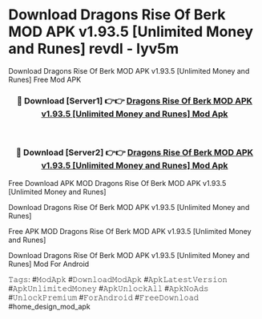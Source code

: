 # Download Dragons Rise Of Berk MOD APK v1.93.5 [Unlimited Money and Runes] revdl - lyv5m
Download Dragons Rise Of Berk MOD APK v1.93.5 [Unlimited Money and Runes] Free Mod APK

<div align="center">
<h3>🔴 Download [Server1] 👉👉 <a href="https://apk-comot.site?title=Dragons_Rise_Of_Berk_MOD_APK_v1.93.5_[Unlimited_Money_and_Runes]">Dragons Rise Of Berk MOD APK v1.93.5 [Unlimited Money and Runes] Mod Apk</a></h3><br>

<h3>🔴 Download [Server2] 👉👉 <a href="https://apk-comot.site?title=Dragons_Rise_Of_Berk_MOD_APK_v1.93.5_[Unlimited_Money_and_Runes]">Dragons Rise Of Berk MOD APK v1.93.5 [Unlimited Money and Runes] Mod Apk</a></h3>
</div>


Free Download APK MOD Dragons Rise Of Berk MOD APK v1.93.5 [Unlimited Money and Runes]

Download Dragons Rise Of Berk MOD APK v1.93.5 [Unlimited Money and Runes] 

Free APK MOD Dragons Rise Of Berk MOD APK v1.93.5 [Unlimited Money and Runes] 

Download Dragons Rise Of Berk MOD APK v1.93.5 [Unlimited Money and Runes] Mod For Android

𝚃𝚊𝚐𝚜: #𝙼𝚘𝚍𝙰𝚙𝚔 #𝙳𝚘𝚠𝚗𝚕𝚘𝚊𝚍𝙼𝚘𝚍𝙰𝚙𝚔 #𝙰𝚙𝚔𝙻𝚊𝚝𝚎𝚜𝚝𝚅𝚎𝚛𝚜𝚒𝚘𝚗 #𝙰𝚙𝚔𝚄𝚗𝚕𝚒𝚖𝚒𝚝𝚎𝚍𝙼𝚘𝚗𝚎𝚢 #𝙰𝚙𝚔𝚄𝚗𝚕𝚘𝚌𝚔𝙰𝚕𝚕 #𝙰𝚙𝚔𝙽𝚘𝙰𝚍𝚜 #𝚄𝚗𝚕𝚘𝚌𝚔𝙿𝚛𝚎𝚖𝚒𝚞𝚖 #𝙵𝚘𝚛𝙰𝚗𝚍𝚛𝚘𝚒𝚍 #𝙵𝚛𝚎𝚎𝙳𝚘𝚠𝚗𝚕𝚘𝚊𝚍 #home_design_mod_apk
